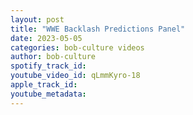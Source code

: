 ```yaml
---
layout: post
title: "WWE Backlash Predictions Panel"
date: 2023-05-05
categories: bob-culture videos
author: bob-culture
spotify_track_id: 
youtube_video_id: qLmmKyro-18
apple_track_id: 
youtube_metadata: 
---
```

